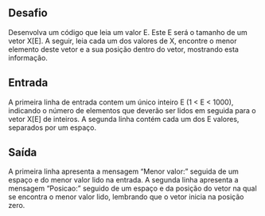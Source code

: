 ## Desafio

Desenvolva um código que leia um valor E. Este E será o tamanho de um vetor X[E]. 
A seguir, leia cada um dos valores de X, encontre o menor elemento deste vetor e a sua posição dentro do vetor, 
mostrando esta informação.

## Entrada

A primeira linha de entrada contem um único inteiro E (1 < E < 1000), 
indicando o número de elementos que deverão ser lidos em seguida para o vetor X[E] de inteiros. 
A segunda linha contém cada um dos E valores, separados por um espaço.

## Saída

A primeira linha apresenta a mensagem “Menor valor:” seguida de um espaço e do menor valor lido na entrada. 
A segunda linha apresenta a mensagem “Posicao:” seguido de um espaço e da posição do vetor na qual se 
encontra o menor valor lido, lembrando que o vetor inicia na posição zero.